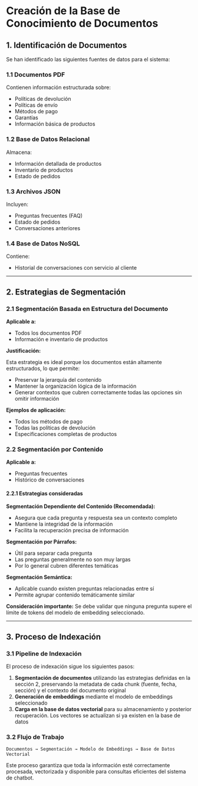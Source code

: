 # Creación de la Base de Conocimiento de Documentos

## 1. Identificación de Documentos

Se han identificado las siguientes fuentes de datos para el sistema:

### 1.1 Documentos PDF

Contienen información estructurada sobre:

- Políticas de devolución
- Políticas de envío
- Métodos de pago
- Garantías
- Información básica de productos

### 1.2 Base de Datos Relacional

Almacena:

- Información detallada de productos
- Inventario de productos
- Estado de pedidos

### 1.3 Archivos JSON

Incluyen:

- Preguntas frecuentes (FAQ)
- Estado de pedidos
- Conversaciones anteriores

### 1.4 Base de Datos NoSQL

Contiene:

- Historial de conversaciones con servicio al cliente

---

## 2. Estrategias de Segmentación

### 2.1 Segmentación Basada en Estructura del Documento

**Aplicable a:**

- Todos los documentos PDF
- Información e inventario de productos

**Justificación:**

Esta estrategia es ideal porque los documentos están altamente estructurados, lo que permite:

- Preservar la jerarquía del contenido
- Mantener la organización lógica de la información
- Generar contextos que cubren correctamente todas las opciones sin omitir información

**Ejemplos de aplicación:**

- Todos los métodos de pago
- Todas las políticas de devolución
- Especificaciones completas de productos

### 2.2 Segmentación por Contenido

**Aplicable a:**

- Preguntas frecuentes
- Histórico de conversaciones

#### 2.2.1 Estrategias consideradas

**Segmentación Dependiente del Contenido (Recomendada):**

- Asegura que cada pregunta y respuesta sea un contexto completo
- Mantiene la integridad de la información
- Facilita la recuperación precisa de información

**Segmentación por Párrafos:**

- Útil para separar cada pregunta
- Las preguntas generalmente no son muy largas
- Por lo general cubren diferentes temáticas

**Segmentación Semántica:**

- Aplicable cuando existen preguntas relacionadas entre sí
- Permite agrupar contenido temáticamente similar

**Consideración importante:**
Se debe validar que ninguna pregunta supere el límite de tokens del modelo de embedding seleccionado.

---

## 3. Proceso de Indexación

### 3.1 Pipeline de Indexación

El proceso de indexación sigue los siguientes pasos:

1. **Segmentación de documentos** utilizando las estrategias definidas en la sección 2, preservando la metadata de cada chunk (fuente, fecha, sección) y el contexto del documento original
2. **Generación de embeddings** mediante el modelo de embeddings seleccionado
3. **Carga en la base de datos vectorial** para su almacenamiento y posterior recuperación. Los vectores se actualizan si ya existen en la base de datos

### 3.2 Flujo de Trabajo

```text
Documentos → Segmentación → Modelo de Embeddings → Base de Datos Vectorial
```

Este proceso garantiza que toda la información esté correctamente procesada, vectorizada y disponible para consultas eficientes del sistema de chatbot.

